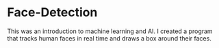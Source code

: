 # Face-Detection
This was an introduction to machine learning and AI. I created a program that tracks human faces in real time and draws a box around their faces.
